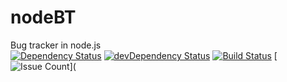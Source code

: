 # nodeBT
Bug tracker in node.js
<br/>
[![Dependency Status](https://david-dm.org/supertassu/nodeBT.svg)](https://david-dm.org/supertassu/nodeBT) [![devDependency Status](https://david-dm.org/supertassu/nodeBT/dev-status.svg)](https://david-dm.org/supertassu/nodeBT#info=devDependencies) [![Build Status](https://travis-ci.org/supertassu/nodeBT.svg?branch=master)](https://travis-ci.org/supertassu/nodeBT) 
[![Issue Count](https://codeclimate.com/github/supertassu/nodeBT/badges/issue_count.svg)](
